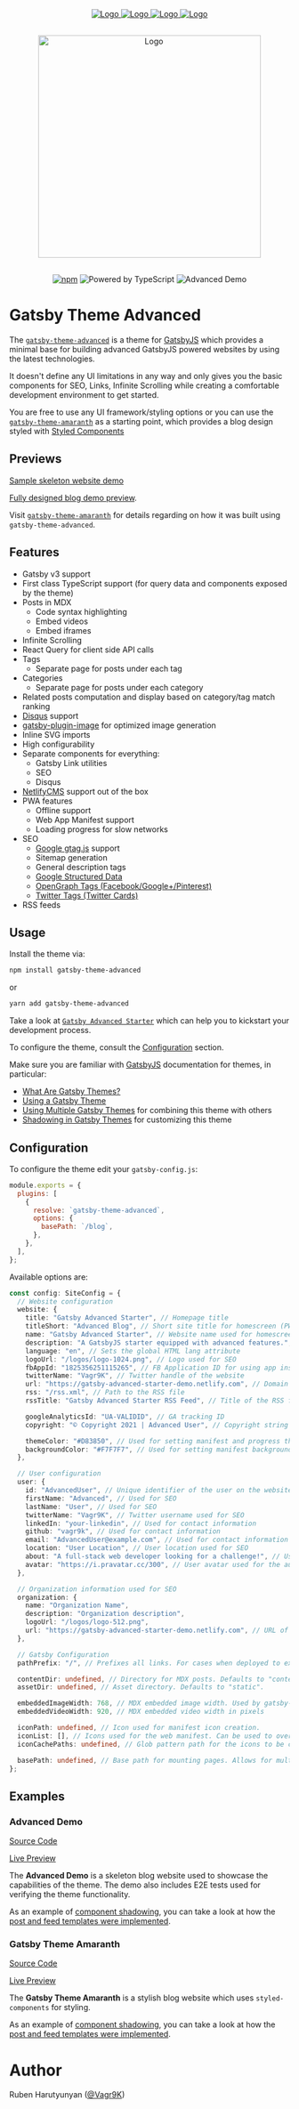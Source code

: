 <div align="center" style="margin-bottom:30px">
    <a href='https://github.com/vagr9k/gatsby-advanced-starter/blob/master/LICENSE'>
    <img src="https://img.shields.io/github/license/vagr9k/gatsby-advanced-starter.svg" alt="Logo" />
    </a>
    <a href='https://github.com/vagr9k/gatsby-advanced-starter'>
    <img src="https://img.shields.io/github/v/tag/Vagr9K/gatsby-advanced-starter" alt="Logo" />
    </a>
        <a href='https://github.com/vagr9k/gatsby-advanced-starter/stargazers'>
    <img src="https://img.shields.io/github/stars/Vagr9K/gatsby-advanced-starter" alt="Logo" />
    </a>
        <a href="https://twitter.com/intent/tweet?text=A%20cool%20%40gatsbyjs%20starter%3A&url=https%3A%2F%2Fgithub.com%2FVagr9K%2Fgatsby-advanced-starter">
    <img src="https://img.shields.io/twitter/url/https/github.com/vagr9k/gatsby-advanced-starter.svg?style=social" alt="Logo" />
    </a>
</div>

<div align="center"  style="margin-bottom:30px">
    <img src="docs/logo.png" alt="Logo" width='400px' height='400px'/>
</div>

<div align="center"  style="margin-bottom:30px">
<a href="https://www.npmjs.com/package/gatsby-theme-advanced"><img src="https://badgen.net/npm/v/gatsby-theme-advanced" alt="npm" /></a>
<img src="https://badgen.net/badge/Built With/TypeScript/blue" alt="Powered by TypeScript" />
<img href="https://advanced-demo.netlify.app/"><img src="https://api.netlify.com/api/v1/badges/69abdfee-1df9-4e69-abe9-e8f5d8c9c630/deploy-status" alt="Advanced Demo"/></a>
</div>

# Gatsby Theme Advanced

The [`gatsby-theme-advanced`](https://www.npmjs.com/package/gatsby-theme-advanced) is a theme for [GatsbyJS](https://github.com/gatsbyjs/gatsby/) which provides a minimal base for building advanced GatsbyJS powered websites by using the latest technologies.

It doesn't define any UI limitations in any way and only gives you the basic components for SEO, Links, Infinite Scrolling while creating a comfortable development environment to get started.

You are free to use any UI framework/styling options or you can use the [`gatsby-theme-amaranth`](https://www.npmjs.com/package/gatsby-theme-amaranth) as a starting point, which provides a blog design styled with [Styled Components](https://styled-components.com/)

## Previews

[Sample skeleton website demo](https://advanced-demo.netlify.app/)

[Fully designed blog demo preview](https://amaranth-demo.netlify.app/).

Visit [`gatsby-theme-amaranth`](https://github.com/Vagr9K/gatsby-advanced-starter/tree/master/themes/amaranth) for details regarding on how it was built using `gatsby-theme-advanced`.

## Features

- Gatsby v3 support
- First class TypeScript support (for query data and components exposed by the theme)
- Posts in MDX
  - Code syntax highlighting
  - Embed videos
  - Embed iframes
- Infinite Scrolling
- React Query for client side API calls
- Tags
  - Separate page for posts under each tag
- Categories
  - Separate page for posts under each category
- Related posts computation and display based on category/tag match ranking
- [Disqus](https://disqus.com/) support
- [gatsby-plugin-image](https://www.gatsbyjs.com/plugins/gatsby-plugin-image/) for optimized image generation
- Inline SVG imports
- High configurability
- Separate components for everything:
  - Gatsby Link utilities
  - SEO
  - Disqus
- [NetlifyCMS](https://www.netlifycms.org) support out of the box
- PWA features
  - Offline support
  - Web App Manifest support
  - Loading progress for slow networks
- SEO
  - [Google gtag.js](https://developers.google.com/gtagjs/) support
  - Sitemap generation
  - General description tags
  - [Google Structured Data](https://developers.google.com/search/docs/advanced/structured-data/intro-structured-data)
  - [OpenGraph Tags (Facebook/Google+/Pinterest)](https://ogp.me/)
  - [Twitter Tags (Twitter Cards)](https://developer.twitter.com/en/docs/tweets/optimize-with-cards/overview/markup)
- RSS feeds

## Usage

Install the theme via:

```sh
npm install gatsby-theme-advanced
```

or

```sh
yarn add gatsby-theme-advanced
```

Take a look at [`Gatsby Advanced Starter`](https://github.com/Vagr9K/gatsby-advanced-starter) which can help you to kickstart your development process.

To configure the theme, consult the [Configuration](#configuration) section.

Make sure you are familiar with [GatsbyJS](https://github.com/gatsbyjs/gatsby/) documentation for themes, in particular:

- [What Are Gatsby Themes?](https://www.gatsbyjs.com/docs/themes/what-are-gatsby-themes/)
- [Using a Gatsby Theme](https://www.gatsbyjs.com/docs/how-to/plugins-and-themes/using-a-gatsby-theme/)
- [Using Multiple Gatsby Themes](https://www.gatsbyjs.com/docs/themes/using-multiple-gatsby-themes/) for combining this theme with others
- [Shadowing in Gatsby Themes](https://www.gatsbyjs.com/docs/how-to/plugins-and-themes/shadowing/) for customizing this theme

## Configuration

To configure the theme edit your `gatsby-config.js`:

```js
module.exports = {
  plugins: [
    {
      resolve: `gatsby-theme-advanced`,
      options: {
        basePath: `/blog`,
      },
    },
  ],
};
```

Available options are:

```ts
const config: SiteConfig = {
  // Website configuration
  website: {
    title: "Gatsby Advanced Starter", // Homepage title
    titleShort: "Advanced Blog", // Short site title for homescreen (PWA). Preferably should be under 12 characters to prevent truncation
    name: "Gatsby Advanced Starter", // Website name used for homescreen (PWA) and SEO
    description: "A GatsbyJS starter equipped with advanced features.", // Website description used for RSS feeds/meta description tag
    language: "en", // Sets the global HTML lang attribute
    logoUrl: "/logos/logo-1024.png", // Logo used for SEO
    fbAppId: "1825356251115265", // FB Application ID for using app insights
    twitterName: "Vagr9K", // Twitter handle of the website
    url: "https://gatsby-advanced-starter-demo.netlify.com", // Domain of your website without the pathPrefix
    rss: "/rss.xml", // Path to the RSS file
    rssTitle: "Gatsby Advanced Starter RSS Feed", // Title of the RSS feed

    googleAnalyticsId: "UA-VALIDID", // GA tracking ID
    copyright: "© Copyright 2021 | Advanced User", // Copyright string for the footer of the website and RSS feed.

    themeColor: "#D83850", // Used for setting manifest and progress theme colors.
    backgroundColor: "#F7F7F7", // Used for setting manifest background color.
  },

  // User configuration
  user: {
    id: "AdvancedUser", // Unique identifier of the user on the website. Used for OpenGraph SEO tags
    firstName: "Advanced", // Used for SEO
    lastName: "User", // Used for SEO
    twitterName: "Vagr9K", // Twitter username used for SEO
    linkedIn: "your-linkedin", // Used for contact information
    github: "vagr9k", // Used for contact information
    email: "AdvancedUser@example.com", // Used for contact information and displayed in the RSS feed
    location: "User Location", // User location used for SEO
    about: "A full-stack web developer looking for a challenge!", // User information used for the author section
    avatar: "https://i.pravatar.cc/300", // User avatar used for the author section
  },

  // Organization information used for SEO
  organization: {
    name: "Organization Name",
    description: "Organization description",
    logoUrl: "/logos/logo-512.png",
    url: "https://gatsby-advanced-starter-demo.netlify.com", // URL of the organization website
  },

  // Gatsby Configuration
  pathPrefix: "/", // Prefixes all links. For cases when deployed to example.github.io/gatsby-advanced-starter/.

  contentDir: undefined, // Directory for MDX posts. Defaults to "content".
  assetDir: undefined, // Asset directory. Defaults to "static".

  embeddedImageWidth: 768, // MDX embedded image width. Used by gatsby-plugin-image for optimization
  embeddedVideoWidth: 920, // MDX embedded video width in pixels

  iconPath: undefined, // Icon used for manifest icon creation.
  iconList: [], // Icons used for the web manifest. Can be used to override iconPath for a more pixel perfect control.
  iconCachePaths: undefined, // Glob pattern path for the icons to be cached by the gatsby-plugin-offline

  basePath: undefined, // Base path for mounting pages. Allows for multiple themes to be used in a single website.
};
```

## Examples

### Advanced Demo

[Source Code](https://github.com/Vagr9K/gatsby-advanced-starter/tree/master/examples/advanced-demo)

[Live Preview](https://advanced-demo.netlify.app/)

The **Advanced Demo** is a skeleton blog website used to showcase the capabilities of the theme.
The demo also includes E2E tests used for verifying the theme functionality.

As an example of [component shadowing](https://www.gatsbyjs.com/docs/how-to/plugins-and-themes/shadowing/), you can take a look at how the [post and feed templates were implemented](https://github.com/Vagr9K/gatsby-advanced-starter/tree/master/examples/advanced-demo).

### Gatsby Theme Amaranth

[Source Code](https://github.com/Vagr9K/gatsby-advanced-starter/tree/master/themes/amaranth)

[Live Preview](https://amaranth-demo.netlify.app/)

The **Gatsby Theme Amaranth** is a stylish blog website which uses `styled-components` for styling.

As an example of [component shadowing](https://www.gatsbyjs.com/docs/how-to/plugins-and-themes/shadowing/), you can take a look at how the [post and feed templates were implemented](https://github.com/Vagr9K/gatsby-advanced-starter/tree/master/themes/amaranth/src/gatsby-theme-advanced/templates).

# Author

Ruben Harutyunyan ([@Vagr9K](https://twitter.com/Vagr9K))

